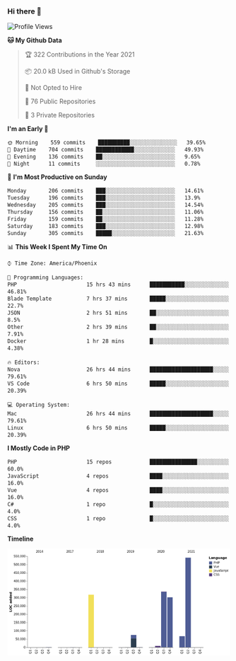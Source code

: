 ### Hi there 👋

<!--START_SECTION:waka-->
![Profile Views](http://img.shields.io/badge/Profile%20Views-9-blue)

**🐱 My Github Data** 

> 🏆 322 Contributions in the Year 2021
 > 
> 📦 20.0 kB Used in Github's Storage 
 > 
> 🚫 Not Opted to Hire
 > 
> 📜 76 Public Repositories 
 > 
> 🔑 3 Private Repositories  
 > 
**I'm an Early 🐤** 

```text
🌞 Morning    559 commits    ██████████░░░░░░░░░░░░░░░   39.65% 
🌆 Daytime    704 commits    ████████████░░░░░░░░░░░░░   49.93% 
🌃 Evening    136 commits    ██░░░░░░░░░░░░░░░░░░░░░░░   9.65% 
🌙 Night      11 commits     ░░░░░░░░░░░░░░░░░░░░░░░░░   0.78%

```
📅 **I'm Most Productive on Sunday** 

```text
Monday       206 commits    ███░░░░░░░░░░░░░░░░░░░░░░   14.61% 
Tuesday      196 commits    ███░░░░░░░░░░░░░░░░░░░░░░   13.9% 
Wednesday    205 commits    ███░░░░░░░░░░░░░░░░░░░░░░   14.54% 
Thursday     156 commits    ██░░░░░░░░░░░░░░░░░░░░░░░   11.06% 
Friday       159 commits    ██░░░░░░░░░░░░░░░░░░░░░░░   11.28% 
Saturday     183 commits    ███░░░░░░░░░░░░░░░░░░░░░░   12.98% 
Sunday       305 commits    █████░░░░░░░░░░░░░░░░░░░░   21.63%

```


📊 **This Week I Spent My Time On** 

```text
⌚︎ Time Zone: America/Phoenix

💬 Programming Languages: 
PHP                      15 hrs 43 mins      ███████████░░░░░░░░░░░░░░   46.81% 
Blade Template           7 hrs 37 mins       █████░░░░░░░░░░░░░░░░░░░░   22.7% 
JSON                     2 hrs 51 mins       ██░░░░░░░░░░░░░░░░░░░░░░░   8.5% 
Other                    2 hrs 39 mins       ██░░░░░░░░░░░░░░░░░░░░░░░   7.91% 
Docker                   1 hr 28 mins        █░░░░░░░░░░░░░░░░░░░░░░░░   4.38%

🔥 Editors: 
Nova                     26 hrs 44 mins      ████████████████████░░░░░   79.61% 
VS Code                  6 hrs 50 mins       █████░░░░░░░░░░░░░░░░░░░░   20.39%

💻 Operating System: 
Mac                      26 hrs 44 mins      ████████████████████░░░░░   79.61% 
Linux                    6 hrs 50 mins       █████░░░░░░░░░░░░░░░░░░░░   20.39%

```

**I Mostly Code in PHP** 

```text
PHP                      15 repos            ███████████████░░░░░░░░░░   60.0% 
JavaScript               4 repos             ████░░░░░░░░░░░░░░░░░░░░░   16.0% 
Vue                      4 repos             ████░░░░░░░░░░░░░░░░░░░░░   16.0% 
C#                       1 repo              █░░░░░░░░░░░░░░░░░░░░░░░░   4.0% 
CSS                      1 repo              █░░░░░░░░░░░░░░░░░░░░░░░░   4.0%

```


**Timeline**

![Chart not found](https://raw.githubusercontent.com/mikebronner/mikebronner/master/charts/bar_graph.png) 


<!--END_SECTION:waka-->

<!--
**mikebronner/mikebronner** is a ✨ _special_ ✨ repository because its `README.md` (this file) appears on your GitHub profile.

Here are some ideas to get you started:

- 🔭 I’m currently working on ...
- 🌱 I’m currently learning ...
- 👯 I’m looking to collaborate on ...
- 🤔 I’m looking for help with ...
- 💬 Ask me about ...
- 📫 How to reach me: ...
- 😄 Pronouns: ...
- ⚡ Fun fact: ...
-->
